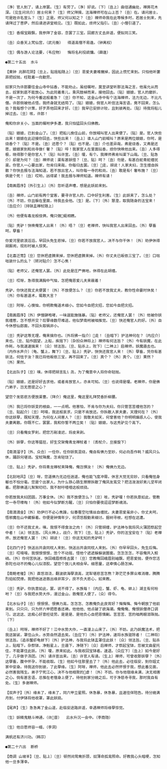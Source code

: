<!-- { "loadSidebar": true } -->
    〔净〕官人到了，请上岸罢。〔生〕有劳了。〔净〕好说。〔下〕〔丑上〕曲径通幽处，禅房花木深。〔见生问讯介〕居士何来？〔生〕师父拜揖，法海禅师可在山上否？〔丑〕在。请问居士，可是姓许名宣么？〔生〕正是。师父何以知之？〔丑〕禅师命我在此等候多时，若居士到来，先请拜过了菩萨，然后请进讲堂相见。〔生〕既如此，烦师父指引。〔丑〕小僧引道了。

    〔生〕香烟宝殿飘，我参拜了金容，念罢了三宝。回廊方丈去非遥，便拟同三笑。

    〔丑〕众香天上梵仙宫，（武元衡）  得道高僧不易逢。（钟离权）

    〔生〕偶与游人论法要，（韦应物）  悔将名利役疏慵。（薛逢）

    ●第二十五出  水斗

    【黄钟 兆醉花阴】〔旦上，贴摇船随上〕〔旦〕恩爱夫妻难撇掉，因此上慌忙来到。只怕他听萋菲把奴抛，枉耽着一向勤劳。

    奴家只为许郎要往金山寺中拈香，不能劝止。虽经嘱咐，莫至讲堂听那法海之言，他虽允从而去，奴家到底不能放心。为此同着青儿，乘风鼓棹而来，接他回去。〔贴〕娘娘，官人的磨折，不是一次了，为何今番这般着急？〔旦〕你不知，这金山寺中有个法海禅师，法力无边，不比凡僧。许郎倘被他点悟，我终身就无结局了。〔贴〕娘娘，倘官人听信法海言语，竟不回来，怎么处？我每想个计策，好歹弄他回来才好。〔旦〕我早已安排计较，且到彼再处。〔贴〕待我将船儿掉过去。〔旦〕咳，许郎！

    俺和你非关小，当面的嘱咐伊多遭，我只怕猛回头归佛教。

    〔贴〕娘娘，已到金山了。〔旦〕把船儿挽住山前，你放喊叫官人出来便了。〔贴〕是。官人快些出来！娘娘在此迎接你回去，快些出来！〔丑上〕谁人山门前喊叫？原来是两位娘娘，你呵，是烧香个？〔贴〕不是。〔丑〕还愿个？〔贴〕也不是。〔丑〕介也差异哉，弗是烧香，又弗是还愿，娘娘家到和尚寺做亻奢？〔贴〕啐！我家官人在里面拈香，烦你快唤他出来。〔丑〕人多得极，晓得那个是你官人？〔贴〕叫许宣。〔丑〕嗄，有个。我禅师弗肯叫渠下山哉。〔旦、贴急介〕却是为何？〔丑〕禅师说：渠有甚妖怪？〔旦、贴〕呵？〔丑〕勿是，有甚白蛇青蛇缠扰渠。你官人一心要出家，勿肯归来哉，你每归去罢。〔旦〕走，胡说！人家夫妇，怎生擅自拆散？你快去报与法海知道，若不放出官人，叫你每一寺的和尚，〔丑〕敢是有亻奢布施？〔旦〕俱是个死！〔丑〕哎哟，凶得紧！我去报与禅师知道。禅师有请！

    【南画眉序】〔外引生上〕〔外〕忽听语声嘈，想是此妖前来到。

    〔丑〕禅师，山门前有两个堂客，要寻许官人的，口中好生利害。〔生〕此妖来了，怎么处？〔外〕不妨，你且躲在里面，待我去会他。〔生〕是。〔下〕〔外〕慧澄，取我随身的法宝来！〔丑应介〕〔持钵盂禅杖随上〕

    〔外〕他便有毒龙般伎俩，俺只做蜓相瞧。

    〔贴〕秃驴！快唤俺官人出来！〔外〕唔？〔旦〕老禅师，快叫我官人出来回去。〔外〕孽畜呵，孽畜！

    你爱河里欲浪滔滔，早回头免生悲悼。〔旦〕你若不放我官人，决不与你干休！〔外〕劝伊休得胡厮闹，现形时被人惊笑。

    【北喜迁莺】〔旦〕您休把虚脾来掉，您休把虚脾来掉。〔外〕你丈夫已皈依三宝了。〔旦〕口咄咄装什么的幺？〔转对贴介〕怎不心焦！

    〔贴〕老师父，还俺官人罢。〔外〕此处是庄严佛地，休得在此胡缠。

    〔旦〕哎呀，急得我满胸中气恼，怎把俺恩爱儿夫来蔽着！

    秃驴，你快还我丈夫便罢！〔外〕不放便怎么？〔旦〕你若不放我丈夫，教你性命霎时休矣！〔外〕你有甚道术，辄敢大言？

    〔旦〕阿呀，心懊恼，你明欺俺道术细小。您如今自把灾招，您如今自把灾招。

    【南画眉序】〔外〕伊慢肆咆哮，一味逞能施强暴。〔贴〕老师父，还俺官人罢！〔外〕他被你妖氛缠惹，怎不想开交？叹孽缘数尽难逃，他似梦南柯被咱推觉。〔旦〕快还俺官人的好。〔外〕自今休想仙郎面，不回头取祸非小。

    〔旦〕秃驴这等无理，俺来擒你也。〔外将拂一指介〕走！〔丑暗下〕护法神何在？〔内应介〕来也。〔旦、贴作圆望，上船，疾摇下〕〔杂扮众神将上〕禅师有何法旨？〔外〕今有妖魔，在此作耗，与我速速擒来！〔众〕领法旨。〔旦、贴杀上，败下〕〔二神上〕启禅师，妖魔遁去也。〔内作水声介〕〔龟、蟹上，舞下〕〔旦、贴上〕秃驴，快快还我官人来！〔外〕孽畜，凭你有甚妖法，何怯于汝？我已将他皈依三宝，再不回来了。〔旦〕真个？〔外〕真个。〔旦〕果然？〔外〕果然。

    【北出队子】〔旦〕咦，休得把胡言乱讠尧，为了俺意中人将你命轻抛。

    〔贴〕娘娘，还是好好去求他，或者肯放官人，亦未可知。〔旦〕也说得是嗄。老禅师，你是佛门弟子，岂无菩提之心？

    望您个发慈悲方便放渠曹。〔拜介〕俺这里，俺这里礼拜焚香折柳腰。

    〔外〕我已将你妖变的根由，一一点明。他害怕，不肯与你为夫妇，你只管苦苦缠他怎的？〔旦、贴起介〕〔旦〕呵唷，我这般哀求，只是不肯放还。你拆散人家夫妻，天理何在？〔外〕你这妖孽，既知天理，为何在人间害人？〔旦〕我敬夫如天，何曾害他？你明明煽惑人心，使我夫妻离散。你既不仁，罢罢，我和你誓不两立矣！〔贴〕娘娘，与这秃驴见个高下。

    〔旦〕只看俺女罗刹，把您万剐凌迟，将皮来剥。

    〔外〕妖孽，你这等猖狂，好生交架俺青龙禅杖者！〔丢杖介，旦接旋下〕

    【南滴溜子】〔外、众合〕一任你，任你妖氛混绕，俺自有佛力至妙，何必向吾作耗？威风只么休，踊跃何堪诮。宝杖降魔，怎肯轻饶了。

    〔旦、贴上〕秃驴，你将青龙禅杖来降俺，俺岂惧汝！〔外〕俺佛力无边。

    【北刮地风】〔旦〕呀，您道佛力无边任逍遥，俺也能飞度冲霄。休言大觉无穷妙，只看俺怯身躯也不怕分毫。您是个出家人，为什么铁心肠生擦擦拆散了俺凤友鸾交？把活泼泼好男儿坚牢闭着。把那佛道儿絮絮叨叨，我不耐吁喳喳这般烦挠。

    你若放我夫妇团圆，万事全休。〔外〕我不放便怎么？〔旦〕咳，秃驴嗄！你若执意如此，管教您一寺尽嚎啕！〔外〕他如今似梦断方醒，〔旦〕只怕你要夜迢迢梦断魂消。

    【南滴滴金】〔外〕劝伊行不必心焦躁，似春蚕空吐情丝自缠扰。夫妻恩爱虽非小，你丈夫呵，悟邪魔在山中藏躲着。你便是钟情年少，何须恁殷勤来细讨。掘树寻根，枉想在这遭。

    〔旦〕你不还我丈夫，咦，我恨不得食汝之肉！〔外〕只管胡缠，护法神与我将风火蒲团祭起空中者！〔从〕领法旨。〔风火神上，战介，败下〕〔旦、贴上〕秃驴，你的法宝安在？〔贴〕老禅师，放还俺官人罢！〔外〕胡说！〔旦〕你这无知的秃驴呵！

    【北四门子】快送出共衾同枕人来到，快送出共衾同枕人来到。〔外〕你早早回头，免生后悔。〔旦〕哎唷唷，我恨恨恨恨，恁个不动摇，怪他个遮遮躲躲装圈套。怎怎怎怎，不容俺共入鲛绡。〔外〕你何苦执迷，快回峨眉修炼去罢！〔旦〕您教俺回峨眉别岫飘，把恩爱抛，便作您活弥陀也动不的俺心儿似漆胶。望您个放儿夫相会早。细思量，这牵情心肠怎掉。

    【南鲍老催】〔外〕直恁泪浇，翻波欲海孽浪高，泥犁堪悲苦怎熬？渺茫茫多罪业难消缴，腾腾烈焰如焚燎。我把他迷途救出缘非耳少，庶不负大悲心，如来教。

    〔旦〕秃驴，你执意如此，罢，说不得了。水族每！〔内应，蟹、虾、龟、蚌上〕湖主有何吩咐？〔旦〕与我把水势大作，漫过金山，救俺官人便了。〔众〕得令。

    【北水仙子】〔合〕恨恨恨、恨佛力高，怎怎怎、怎教俺负此良宵好？悔悔悔、悔今朝放了他前来到。只只只、只为怀六甲把愿香还祷。他他他、他点破了欲海潮。俺俺俺、俺恨妖僧谗口调刁。这这这、这痴心好意枉徒劳。是是是、是他负心自把恩情剿。苦苦苦、苦的咱两眼泪珠抛。〔下〕

    〔丑上〕呵呀，禅师不好了！江中水势大作，一直漫上山来了。〔外〕不妨。此乃妖魔法术，把我这袈裟，罩住山头，水势自然退去矣。〔丑应下〕〔外〕护法神，速将水族驱除者！〔二神将〕领法旨。〔追杀蟹虾龟蚌下〕〔外〕护法神，与我将此钵盂罩住此妖！〔众〕领法旨。〔旦、贴杀上，贴暗下。杂祭钵，净魁星上，旦遁下，净随下〕〔众〕启禅师，才祭起宝钵，忽被文曲星托住，不能罩住此妖。〔外〕嗄，原来如此。与我收回宝钵者。速退。〔众应下〕〔丑上〕如今是好了，几乎做子汤团。〔外〕请许宣出来。〔丑〕许官人有请。〔生上〕禅师，可曾收那妖孽？〔外〕这孽畜，腹中怀孕，不能收取。〔生〕他如今往那里去了？〔外〕他此去，必往临安，到你姐丈家中安身。待我送你到彼，了此孽缘。〔生〕阿呀，禅师，他此去必然怀恨于我，想此番见面，必然害我残生。弟子宁死江心，决不与他相聚的虐！〔外〕不妨。你与他宿缘未满，决无相害之心。倘有甚言语，总推在老僧身上便了。待他到家分娩之后，可于净慈寺寻我，那时我自有处。〔生〕多谢禅师。

    【双声子】〔外〕缘未了，缘未了，同六甲立星照。休急暴，休急暴，且速往佯陪告。待分娩满月到，付伊钵将他收罩，罩此妖娆。

    【尾声】〔生〕急急离了金山道，赴临安途路非遥，幸遇禅师将缘孽惊觉。

    〔生〕妖精鬼魅斗神通，（许昔）  云水升沉一会中。（李商隐）

    〔生〕他日愿师容一榻，（李洞）

    满帆还有济川功。（韩宗）

    ●第二十六出  断桥

    【商调 山坡羊】〔旦、贴上〕〔旦〕顿然间鸳鸯折颈，奴薄命孤鸾照命。好教我心头暗哽，怎知他一旦多薄幸。


